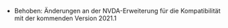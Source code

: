 - Behoben: Änderungen an der NVDA-Erweiterung für die Kompatibilität mit der kommenden Version 2021.1